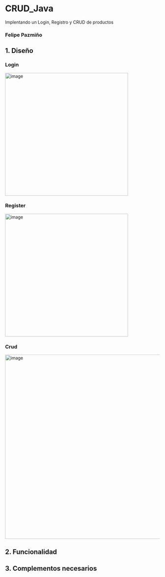 # CRUD_Java
Implentando un Login, Registro y CRUD de productos

### Felipe Pazmiño

## 1. Diseño

### Login

 <img width="400" alt="image" src="https://user-images.githubusercontent.com/85601974/184511242-1365abb8-28df-4074-8598-ba47d58e7c64.png">
 
 ### Register

 <img width="400" alt="image" src="https://user-images.githubusercontent.com/85601974/184511269-de6178af-b48f-49d5-aac5-a5694f842ee4.png">
 
### Crud

 <img width="600" alt="image" src="https://user-images.githubusercontent.com/85601974/184511296-51f18ce7-074d-4f28-bb6a-8f0cb2d42693.png">

## 2. Funcionalidad

## 3. Complementos necesarios
